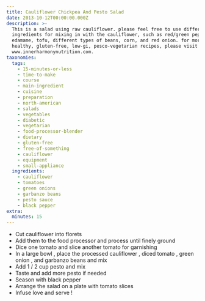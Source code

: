 ```yaml
---
title: Cauliflower Chickpea And Pesto Salad
date: 2013-10-12T00:00:00.000Z
description: >-
  This is a salad using raw cauliflower. please feel free to use different
  ingredients for mixing in with the cauliflower, such as red/green peppers,
  edamame, tofu, different types of beans, corn, and red onion. for more
  healthy, gluten-free, low-gi, pesco-vegetarian recipes, please visit my blog,
  www.innerharmonynutrition.com.
taxonomies:
  tags:
    - 15-minutes-or-less
    - time-to-make
    - course
    - main-ingredient
    - cuisine
    - preparation
    - north-american
    - salads
    - vegetables
    - diabetic
    - vegetarian
    - food-processor-blender
    - dietary
    - gluten-free
    - free-of-something
    - cauliflower
    - equipment
    - small-appliance
  ingredients:
    - cauliflower
    - tomatoes
    - green onions
    - garbanzo beans
    - pesto sauce
    - black pepper
extra:
  minutes: 15
---
```

 - Cut cauliflower into florets
 - Add them to the food processor and process until finely ground
 - Dice one tomato and slice another tomato for garnishing
 - In a large bowl , place the processed cauliflower , diced tomato , green onion , and garbanzo beans and mix
 - Add 1 / 2 cup pesto and mix
 - Taste and add more pesto if needed
 - Season with black pepper
 - Arrange the salad on a plate with tomato slices
 - Infuse love and serve !
